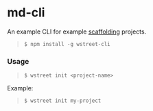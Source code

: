 # md-cli

An example CLI for example [scaffolding](https://github.com/WStreet/md-scaffold-tpl-example) projects.

> `$ npm install -g wstreet-cli`

### Usage

> `$ wstreet init <project-name>`

Example:

> `$ wstreet init my-project`
